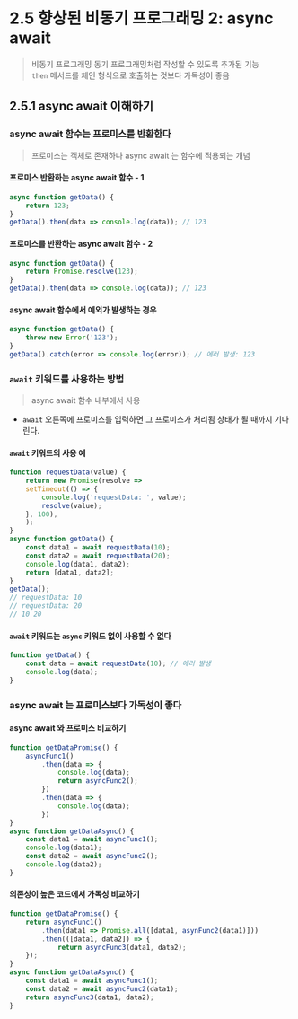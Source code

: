 # 2.5 향상된 비동기 프로그래밍 2: async await
> 비동기 프로그래밍 동기 프로그래밍처럼 작성할 수 있도록 추가된 기능  
> `then` 메서드를 체인 형식으로 호출하는 것보다 가독성이 좋음

## 2.5.1 async await 이해하기
### async await 함수는 프로미스를 반환한다
> 프로미스는 객체로 존재하나 async await 는 함수에 적용되는 개념

#### 프로미스 반환하는 async await 함수 - 1
```js
async function getData() {
    return 123;
}
getData().then(data => console.log(data)); // 123
```

#### 프로미스를 반환하는 async await 함수 - 2
```js
async function getData() {
    return Promise.resolve(123);
}
getData().then(data => console.log(data)); // 123
```

#### async await 함수에서 예외가 발생하는 경우
```js
async function getData() {
    throw new Error('123');
}
getData().catch(error => console.log(error)); // 에러 발생: 123
```

### `await` 키워드를 사용하는 방법
> async await 함수 내부에서 사용

- `await` 오른쪽에 프로미스를 입력하면 그 프로미스가 처리됨 상태가 될 때까지 기다린다.

#### `await` 키워드의 사용 예
```js
function requestData(value) {
    return new Promise(resolve => 
    setTimeout(() => {
        console.log('requestData: ', value);
        resolve(value);
    }, 100),
    );
}
async function getData() {
    const data1 = await requestData(10);
    const data2 = await requestData(20);
    console.log(data1, data2);
    return [data1, data2];
}
getData();
// requestData: 10
// requestData: 20
// 10 20
```
#### `await` 키워드는 `async` 키워드 없이 사용할 수 없다
```js
function getData() {
    const data = await requestData(10); // 에러 발생
    console.log(data);
}
```

### async await 는 프로미스보다 가독성이 좋다

#### async await 와 프로미스 비교하기
```js
function getDataPromise() {
    asyncFunc1()
        .then(data => {
            console.log(data);
            return asyncFunc2();
        })
        .then(data => {
            console.log(data);
        })
}
async function getDataAsync() {
    const data1 = await asyncFunc1();
    console.log(data1);
    const data2 = await asyncFunc2();
    console.log(data2);
}
```

#### 의존성이 높은 코드에서 가독성 비교하기
```js
function getDataPromise() {
    return asyncFunc1()
        .then(data1 => Promise.all([data1, asynFunc2(data1)]))
        .then(([data1, data2]) => {
            return asyncFunc3(data1, data2);
    });
}
async function getDataAsync() {
    const data1 = await asyncFunc1();
    const data2 = await asyncFunc2(data1);
    return asyncFunc3(data1, data2);
}
```